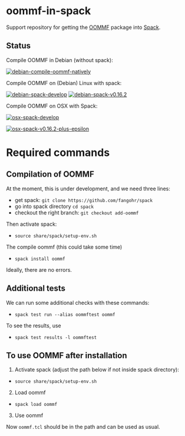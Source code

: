 # oommf-in-spack

Support repository for getting the [OOMMF](https://math.nist.gov/oommf/) package into [Spack](http://spack.readthedocs.io).

## Status

Compile OOMMF in Debian (without spack):

[![debian-compile-oommf-natively](https://github.com/fangohr/oommf-in-spack/actions/workflows/debian-compile-oommf-natively.yml/badge.svg)](https://github.com/fangohr/oommf-in-spack/actions/workflows/debian-compile-oommf-natively.yml)

Compile OOMMF on (Debian) Linux with spack:

[![debian-spack-develop](https://github.com/fangohr/oommf-in-spack/actions/workflows/debian-spack-develop.yml/badge.svg)](https://github.com/fangohr/oommf-in-spack/actions/workflows/debian-spack-develop.yml)
[![debian-spack-v0.16.2](https://github.com/fangohr/oommf-in-spack/actions/workflows/debian-spack-v0.16.2.yml/badge.svg)](https://github.com/fangohr/oommf-in-spack/actions/workflows/debian-spack-v0.16.2.yml)

Compile OOMMF on OSX with Spack: 

[![osx-spack-develop](https://github.com/fangohr/oommf-in-spack/actions/workflows/osx-spack-develop.yml/badge.svg)](https://github.com/fangohr/oommf-in-spack/actions/workflows/osx-spack-develop.yml)

[![osx-spack-v0.16.2-plus-epsilon](https://github.com/fangohr/oommf-in-spack/actions/workflows/osx-spack-v0.16.2.yml/badge.svg)](https://github.com/fangohr/oommf-in-spack/actions/workflows/osx-spack-v0.16.2.yml)


# Required commands

## Compilation of OOMMF

At the moment, this is under development, and we need three lines:

- get spack: `git clone https://github.com/fangohr/spack`
- go into spack directory `cd spack`
- checkout the right branch: `git checkout add-oommf`

Then activate spack:

- `source share/spack/setup-env.sh`

The compile oommf (this could take some time)

- `spack install oommf`

Ideally, there are no errors.

## Additional tests

We can run some additional checks with these commands:

- `spack test run --alias oommftest oommf`

To see the results, use
- `spack test results -l oommftest`

## To use OOMMF after installation

1. Activate spack (adjust the path below if not inside spack directory):

- `source share/spack/setup-env.sh`

2. Load oommf

- `spack load oommf`

3. Use oommf

Now `oommf.tcl` should be in the path and can be used as usual.




